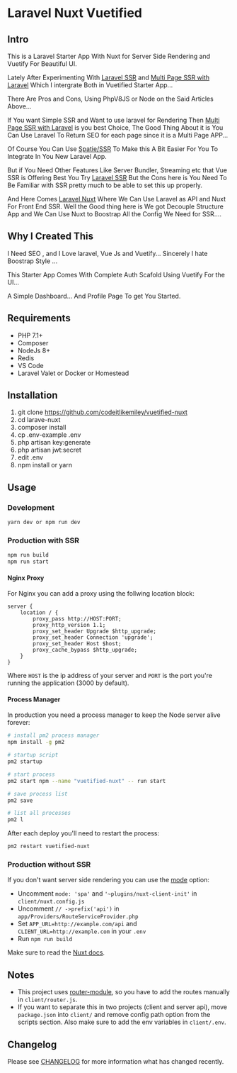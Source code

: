 # Laravel Nuxt Vuetified

## Intro

This is a Laravel Starter App With Nuxt for Server Side Rendering and  Vuetify For Beautiful UI.

Lately After Experimenting With [Laravel SSR](https://github.com/exodusanto/laravel-ssr) and [Multi Page SSR with Laravel](https://vuejsdevelopers.com/2017/11/27/vue-js-laravel-server-side-rendering-router/)
Which I intergrate Both in Vuetified Starter App...

There Are Pros and Cons, Using PhpV8JS or Node on the Said Articles Above...

If You want Simple SSR and Want to use laravel for Rendering Then [Multi Page SSR with Laravel](https://vuejsdevelopers.com/2017/11/27/vue-js-laravel-server-side-rendering-router/) is you best Choice, The Good Thing About it is You Can Use Laravel To Return SEO for each page since it is a Multi Page APP...

Of Course You Can Use [Spatie/SSR](https://github.com/spatie/server-side-rendering) To Make this A Bit Easier For You To Integrate In You New Laravel App.

But if You Need Other Features Like Server Bundler, Streaming etc that Vue SSR is Offering Best You Try [Laravel SSR](https://github.com/exodusanto/laravel-ssr)
But the Cons here is You Need To Be Familiar with SSR pretty much to be able to set this up properly.

And Here Comes [Laravel Nuxt](https://github.com/cretueusebiu/laravel-nuxt)
Where We Can Use Laravel as API and Nuxt For Front End SSR. Well the Good thing here is We got Decouple Structure App and  We Can Use Nuxt to Boostrap All the Config We Need for SSR....

## Why I Created This

I Need SEO , and I Love laravel, Vue Js and Vuetify... Sincerely I hate Boostrap Style ...

This Starter App Comes With Complete Auth Scafold Using Vuetify For the UI... 

A Simple Dashboard... And Profile Page To get You Started.

## Requirements

- PHP 7.1+
- Composer
- NodeJs 8+
- Redis
- VS Code
- Laravel Valet or Docker or Homestead

## Installation

1. git clone https://github.com/codeitlikemiley/vuetified-nuxt
2. cd larave-nuxt
3. composer install
4. cp .env-example .env
5. php artisan key:generate
6. php artisan jwt:secret
7. edit .env 
8. npm install or yarn

## Usage

### Development

```bash
yarn dev or npm run dev
```

### Production with SSR

```bash
npm run build
npm run start
```

#### Nginx Proxy

For Nginx you can add a proxy using the follwing location block:

```
server {
    location / {
        proxy_pass http://HOST:PORT;
        proxy_http_version 1.1;
        proxy_set_header Upgrade $http_upgrade;
        proxy_set_header Connection 'upgrade';
        proxy_set_header Host $host;
        proxy_cache_bypass $http_upgrade;
    }
}
```

Where `HOST` is the ip address of your server and `PORT` is the port you're running the application (3000 by default).

#### Process Manager

In production you need a process manager to keep the Node server alive forever:

```bash
# install pm2 process manager
npm install -g pm2

# startup script
pm2 startup

# start process
pm2 start npm --name "vuetified-nuxt" -- run start

# save process list
pm2 save

# list all processes
pm2 l
```

After each deploy you'll need to restart the process:

```bash
pm2 restart vuetified-nuxt 
```

### Production without SSR

If you don't want server side rendering you can use the [mode](https://nuxtjs.org/api/configuration-mode#the-mode-property) option:

- Uncomment `mode: 'spa'` and `'~plugins/nuxt-client-init'` in `client/nuxt.config.js` 
- Uncomment `// ->prefix('api')` in `app/Providers/RouteServiceProvider.php` 
- Set `APP_URL=http://example.com/api` and `CLIENT_URL=http://example.com` in your `.env`
- Run `npm run build`

Make sure to read the [Nuxt docs](https://nuxtjs.org/).

## Notes

- This project uses [router-module](https://github.com/nuxt-community/router-module), so you have to add the routes manually in `client/router.js`.
- If you want to separate this in two projects (client and server api), move `package.json` into `client/` and remove config path option from the scripts section. Also make sure to add the env variables in `client/.env`.

## Changelog

Please see [CHANGELOG](changelog.md) for more information what has changed recently.

